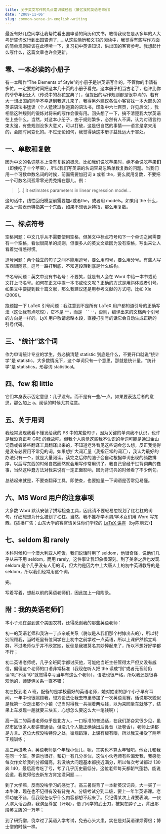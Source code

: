 ```yaml
---
title: 关于英文写作的几点常识或经验（兼忆我的英语老师们）
date: '2009-11-06'
slug: common-sense-in-english-writing
---
```


最近有好几位同学让我帮忙看出国申请的简历和文书，敢情我现在是从多年的人大考研咨询改行到出国咨询了……从这些简历和文书的阅读中，我觉得有些写作方面的简单规则应该在此啰嗦一下，复习初中英语知识，供出国的客官参考。我想起什么写什么，这篇文章也许会更新。

## 零、一本必读的小册子

有一本叫作“The Elements of Style”的小册子是讲英语写作的，不管你的申请有多忙，一定要抽时间把这本几十页的小册子看完。这本册子相当古老了，也许比你的爷爷年纪还大（传说中的葵花宝典？），但提出的写作规则都是很中肯的。若有大一想出国的同学不幸逛到我这儿来了，我得另外建议各位小客官找一本大部头的英语语法书猛读（个人猛读过张道真的语法书，印象中六七百页，详见后文），我相信这种规则的锻炼对将来的写作会很有用。回头想了一下，搞不清楚我大学英语在上些什么。当然，对这本小册子，由于规则繁多，必然有人不满，认为对语言约束太强，有些规则没多大意义，可以打破，这是很自然的事情——语言是拿来用的，会随时间变化的。不过无论如何，我觉得读这本册子益处远大于害处。

## 一、单数和复数

因为中文的名词基本上没有复数的概念，比如我们说吃苹果时，绝不会说吃苹果**们**（即使吃了十个苹果），所以我们写英语的名词容易忽略单数复数的问题。当我们用一个可数单数名词的时候，前面需要加冠词 a 或者 the，要么就用复数，不要把一个可数名词孤零零光秃秃撂在那儿。例：

> [...] it estimates parameters in linear regression model...

这句话中，线性回归模型前需要加a或者the，或者用 models。如果用 the 什么，那么一般表示特指某一个东西，如果不想表达特指，那么用复数。


## 二、标点符号


空格问题：中文几乎从不需要使用空格，但英文中标点符号和下一个单词之间需要有一个空格，看似很简单的规则，但很多人的英文文章因为没有空格，写出来让人看着觉得憋得慌。

逗号问题：两个独立的句子之间不能用逗号，要么用句号，要么用分号。有些人写东西很随意，逗号一路打到底，不知道段落到底是什么结构。

书名号问题：英文中没有书名号！不要笑，就是有人会在 Word 中给一本书或论文打上书名号。如何在正文中提一本书或论文呢？正确的方式是用斜体或者引号。如果文中要提到数十篇文献，那么我建议还是用参考文献的方式吧，比如 Xie (2009)。

跑题提一下 LaTeX 引号问题：我注意到不是所有 LaTeX 用户都知道引号的正确写法（这让我有点吃惊），它不是 `""`，而是 ``` ``''```，否则，编译出来的文档两个引号的方向是一样的。LyX 用户敬请忽略本段，直接打引号的话它会自动生成正确的引号代码。

## 三、“统计”这个词

作为申请统计专业的学生，务必搞清楚 statistic 到底是什么，不要开口就说“统计学”是 statistic，大多数情况下，这个单词只有一个意思，那就是统计量。“统计学”是 statistics，形容词 statistical。

## 四、few 和 little

它们本身表示否定意思：几乎没有。而不是有一些/一点。如果要表达后者的意思，那么加上 a。阅读的时候尤其注意。

## 五、关于用词

我经常发现我看不懂发给我的 PS 中的某些句子，因为关键的单词我不认识，也许是我没真正考 GRE 的缘故吧。但我个人感觉这些我不认识的单词可能是通过金山词霸或者某些翻译工具翻译出来的，不知道老外看见这些词会怎么想，反正我觉得是没有必要用不常见的词。如果想扩大词汇量（我指正常的词汇），我认为最好的办法只有一个，就是大量阅读。读完之后你的脑子会自动根据单词出现的频数排序，以后写东西的时候自然而然就会用写作常用词了。我自己曾经干过背词典的蠢事，当然这种蠢方法对我来说有一定正面影响，因为背词典的时候看了不少例句。

总结起来就是，不要查翻译工具，即使查，也要掂量一下词语是否常见易懂。

## 六、MS Word 用户的注意事项

大多数 Word 默认安装了拼写检查工具，因此请不要轻易忽视划了红杠杠的词句，仔细想想为什么被划了杠杠。当然，我不推荐学术男/学术女们用 Word 写东西。【插播广告：山东大学的客官请关注你们学校的 [LaTeX 讲座](http://www.loyhome.cn/821.html)（by陈丽云）】

## 七、seldom 和 rarely

本科时候和一个澳大利亚人吃饭，我们说话时用了 seldom，他很奇怪，说他们几乎从来不用 seldom，而用 rarely，这件事让我印象很深刻。到了美帝之后也发现 seldom 是个几乎没有人用的词，但大约是因为中土大唐人士的初中英语教导的是 seldom，所以我们经常用这个词。

完。

写着写着，想起以前的英语老师们，因此加上一段附录。

## 附：我的英语老师们

本小子现在混到这个美国农村，还得感谢我的那些英语老师：

初一的英语老师和我沾一丁点亲戚关系（貌似是从我们那个村嫁出去的），所以特别照顾我，当时班里有位同学在上初中之前学过一点英语，所以上课俨然鹤立鸡群，不过老师似乎并不欣赏她，反倒是我被莫名其妙捧起来了，所以不想好好学都不行；

初二英语老师呢，几乎全班同学都讨厌他，可能他当班主任管得太严但又没有威信，偏偏这个老师的口语非常标准（我现在听人把 the 读成“则”或者元音前仍读“呃”不读“咿”就觉得幸亏当年有这么个老师），语法也很严格，所以我还是很喜欢他的，师徒俩关系一直不错；

初三换到老 A 班，配备的是学校最好的英语老师，她对姓谢的那个小子早有耳闻，一年中也很照顾我，想方设法让我去市里参加了一次英语竞赛，话说那次貌似是我第一次走出那个小镇（记当时得我一共揣着两块钱，以为来回坐车就够了，结果上车发现一趟就要三块五，心想怎么要这么大一笔钱啊）；

高一高二的英语老师似乎是北方人，一口标准的普通话，在我们那旮旯很少见，虽然市区很多人都讲普通话，但没几个人能正确读出后鼻音（及卷舌），老师上课都是方言。这位大叔没啥特异之处，循规蹈矩，上课有板有眼，所以我又接受了两年正规训练；

高三再进老 A，英语老师是个年轻小伙儿，呃，其实也不算太年轻吧，他女儿和我在同一个班，英语也很好。和初一有几分类似，这位小伙老师有些偏爱我，我感觉每次作文给我的分都偏高，若没啥大问题基本都接近满分，所以每次考试都过 130 奔 140，最后高考吃了亏，考了几乎历史最低分。这位老师每天都朝气蓬勃，能说会道，我觉得他去新东方肯定没问题……

到了大学嘛，反而没啥学习的感觉了。高三暑假背了一本新英汉词典，大一买了一本牛津，现在也不记得有没有背完 A。分级考试分到二级，要上一年半英语课。老师功底不错，但我现在似乎什么内容都想不起来了。只记得某次上课要表演，一伙人演大话西游，我演至尊宝（汗啊），借了同学的武士刀，被架在脖子上，背出那段英文版的一万年；

到了研究僧，侥幸过了英语入学考试，免去心头大患，实在是对英语课烦得很；博士僧的时候一样。
